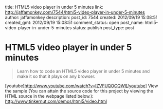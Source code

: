 title: HTML5 video player in under 5 minutes
link: http://jaffamonkey.com/7544/html5-video-player-in-under-5-minutes
author: jaffamonkey
description: 
post_id: 7544
created: 2012/09/19 15:08:51
created_gmt: 2012/09/19 15:08:51
comment_status: open
post_name: html5-video-player-in-under-5-minutes
status: publish
post_type: post

# HTML5 video player in under 5 minutes

> Learn how to code an HTML5 video player in under 5 minutes and make it so that it plays on any browser.

[youtube]http://www.youtube.com/watch?v=lZVFUQOCQWI[/youtube] View the sample (You can attain the source code for this project by viewing the HTML source in the webpage listed below.): http://www.tinkernut.com/demos/html5/video.html